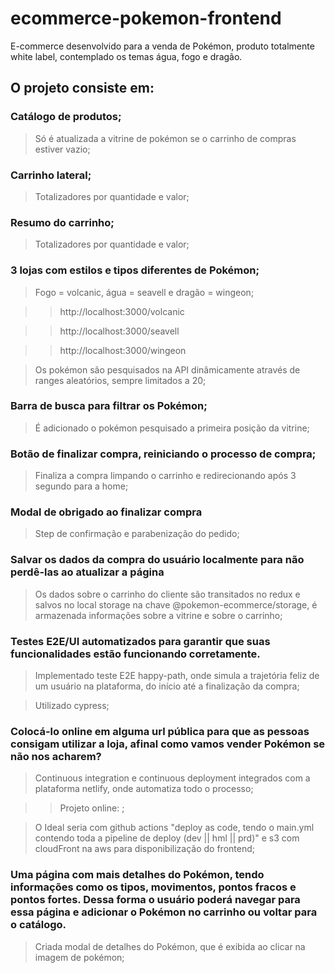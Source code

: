 # ecommerce-pokemon-frontend

E-commerce desenvolvido para a venda de Pokémon, produto totalmente white label, contemplado os temas água, fogo e dragão.

## O projeto consiste em:

### Catálogo de produtos;

> Só é atualizada a vitrine de pokémon se o carrinho de compras estiver vazio;

### Carrinho lateral;

> Totalizadores por quantidade e valor;

### Resumo do carrinho;

> Totalizadores por quantidade e valor;

### 3 lojas com estilos e tipos diferentes de Pokémon;

> Fogo = volcanic, água = seavell e dragão = wingeon;

> > http://localhost:3000/volcanic

> > http://localhost:3000/seavell

> > http://localhost:3000/wingeon

> Os pokémon são pesquisados na API dinâmicamente através de ranges aleatórios, sempre limitados a 20;

### Barra de busca para filtrar os Pokémon;

> É adicionado o pokémon pesquisado a primeira posição da vitrine;

### Botão de finalizar compra, reiniciando o processo de compra;

> Finaliza a compra limpando o carrinho e redirecionando após 3 segundo para a home;

### Modal de obrigado ao finalizar compra

> Step de confirmação e parabenização do pedido;
 
### Salvar os dados da compra do usuário localmente para não perdê-las ao atualizar a página

> Os dados sobre o carrinho do cliente são transitados no redux e salvos no local storage na chave @pokemon-ecommerce/storage, é armazenada informações sobre a vitrine e sobre o carrinho;

### Testes E2E/UI automatizados para garantir que suas funcionalidades estão funcionando corretamente.

> Implementado teste E2E happy-path, onde simula a trajetória feliz de um usuário na plataforma, do início até a finalização da compra;
 
> Utilizado cypress;

### Colocá-lo online em alguma url pública para que as pessoas consigam utilizar a loja, afinal como vamos vender Pokémon se não nos acharem?

> Continuous integration e continuous deployment integrados com a plataforma netlify, onde automatiza todo  o processo;

> > Projeto online: ;

> O Ideal seria com github actions "deploy as code, tendo o main.yml contendo toda a pipeline de deploy (dev || hml || prd)" e s3 com cloudFront na aws para disponibilização do frontend;

### Uma página com mais detalhes do Pokémon, tendo informações como os tipos, movimentos, pontos fracos e pontos fortes. Dessa forma o usuário poderá navegar para essa página e adicionar o Pokémon no carrinho ou voltar para o catálogo.

> Criada modal de detalhes do Pokémon, que é exibida ao clicar na imagem de pokémon;
